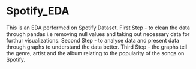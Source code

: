 # Spotify_EDA

This is an EDA performed on Spotify Dataset.
First Step - to clean the data through pandas i.e removing null values and taking out necessary data for furthur visualizations.
Second Step - to analyse data and present data through graphs to understand the data better.
Third Step - the graphs tell the genre, artist and the album relating to the popularity of the songs on Spotify.
